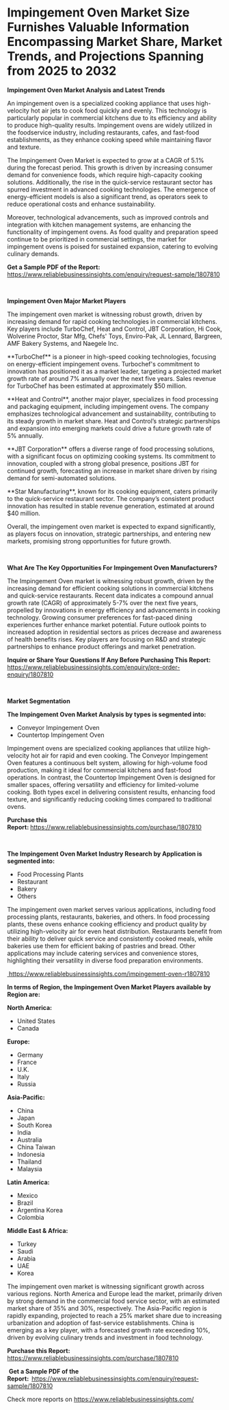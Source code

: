 <p><h1>Impingement Oven Market Size Furnishes Valuable Information Encompassing Market Share, Market Trends, and Projections Spanning from 2025 to 2032</h1></p><p><strong>Impingement Oven Market Analysis and Latest Trends</strong></p>
<p><p>An impingement oven is a specialized cooking appliance that uses high-velocity hot air jets to cook food quickly and evenly. This technology is particularly popular in commercial kitchens due to its efficiency and ability to produce high-quality results. Impingement ovens are widely utilized in the foodservice industry, including restaurants, cafes, and fast-food establishments, as they enhance cooking speed while maintaining flavor and texture.</p><p>The Impingement Oven Market is expected to grow at a CAGR of 5.1% during the forecast period. This growth is driven by increasing consumer demand for convenience foods, which require high-capacity cooking solutions. Additionally, the rise in the quick-service restaurant sector has spurred investment in advanced cooking technologies. The emergence of energy-efficient models is also a significant trend, as operators seek to reduce operational costs and enhance sustainability.</p><p>Moreover, technological advancements, such as improved controls and integration with kitchen management systems, are enhancing the functionality of impingement ovens. As food quality and preparation speed continue to be prioritized in commercial settings, the market for impingement ovens is poised for sustained expansion, catering to evolving culinary demands.</p></p>
<p><strong>Get a Sample PDF of the Report:&nbsp;</strong> <a href="https://www.reliablebusinessinsights.com/enquiry/request-sample/1807810?utm_campaign=2565&utm_medium=2&utm_source=Github&utm_content=ia&utm_term=19022025&utm_id=impingement-oven">https://www.reliablebusinessinsights.com/enquiry/request-sample/1807810</a></p>
<p>&nbsp;</p>
<p><strong>Impingement Oven Major Market Players</strong></p>
<p><p>The impingement oven market is witnessing robust growth, driven by increasing demand for rapid cooking technologies in commercial kitchens. Key players include TurboChef, Heat and Control, JBT Corporation, Hi Cook, Wolverine Proctor, Star Mfg, Chefs' Toys, Enviro-Pak, JL Lennard, Bargreen, AMF Bakery Systems, and Naegele Inc. </p><p>**TurboChef** is a pioneer in high-speed cooking technologies, focusing on energy-efficient impingement ovens. Turbochef's commitment to innovation has positioned it as a market leader, targeting a projected market growth rate of around 7% annually over the next five years. Sales revenue for TurboChef has been estimated at approximately $50 million.</p><p>**Heat and Control**, another major player, specializes in food processing and packaging equipment, including impingement ovens. The company emphasizes technological advancement and sustainability, contributing to its steady growth in market share. Heat and Control’s strategic partnerships and expansion into emerging markets could drive a future growth rate of 5% annually.</p><p>**JBT Corporation** offers a diverse range of food processing solutions, with a significant focus on optimizing cooking systems. Its commitment to innovation, coupled with a strong global presence, positions JBT for continued growth, forecasting an increase in market share driven by rising demand for semi-automated solutions.</p><p>**Star Manufacturing**, known for its cooking equipment, caters primarily to the quick-service restaurant sector. The company’s consistent product innovation has resulted in stable revenue generation, estimated at around $40 million.</p><p>Overall, the impingement oven market is expected to expand significantly, as players focus on innovation, strategic partnerships, and entering new markets, promising strong opportunities for future growth.</p></p>
<p>&nbsp;</p>
<p><strong>What Are The Key Opportunities For Impingement Oven Manufacturers?</strong></p>
<p><p>The Impingement Oven market is witnessing robust growth, driven by the increasing demand for efficient cooking solutions in commercial kitchens and quick-service restaurants. Recent data indicates a compound annual growth rate (CAGR) of approximately 5-7% over the next five years, propelled by innovations in energy efficiency and advancements in cooking technology. Growing consumer preferences for fast-paced dining experiences further enhance market potential. Future outlook points to increased adoption in residential sectors as prices decrease and awareness of health benefits rises. Key players are focusing on R&D and strategic partnerships to enhance product offerings and market penetration.</p></p>
<p><strong>Inquire or Share Your Questions If Any Before Purchasing This Report:</strong> <a href="https://www.reliablebusinessinsights.com/enquiry/pre-order-enquiry/1807810?utm_campaign=2565&utm_medium=2&utm_source=Github&utm_content=ia&utm_term=19022025&utm_id=impingement-oven">https://www.reliablebusinessinsights.com/enquiry/pre-order-enquiry/1807810</a></p>
<p>&nbsp;</p>
<p><strong>Market Segmentation</strong></p>
<p><strong>The Impingement Oven Market Analysis by types is segmented into:</strong></p>
<p><ul><li>Conveyor Impingement Oven</li><li>Countertop Impingement Oven</li></ul></p>
<p><p>Impingement ovens are specialized cooking appliances that utilize high-velocity hot air for rapid and even cooking. The Conveyor Impingement Oven features a continuous belt system, allowing for high-volume food production, making it ideal for commercial kitchens and fast-food operations. In contrast, the Countertop Impingement Oven is designed for smaller spaces, offering versatility and efficiency for limited-volume cooking. Both types excel in delivering consistent results, enhancing food texture, and significantly reducing cooking times compared to traditional ovens.</p></p>
<p><strong>Purchase this Report:&nbsp;</strong><a href="https://www.reliablebusinessinsights.com/purchase/1807810?utm_campaign=2565&utm_medium=2&utm_source=Github&utm_content=ia&utm_term=19022025&utm_id=impingement-oven">https://www.reliablebusinessinsights.com/purchase/1807810</a></p>
<p>&nbsp;</p>
<p><strong>The Impingement Oven Market Industry Research by Application is segmented into:</strong></p>
<p><ul><li>Food Processing Plants</li><li>Restaurant</li><li>Bakery</li><li>Others</li></ul></p>
<p><p>The impingement oven market serves various applications, including food processing plants, restaurants, bakeries, and others. In food processing plants, these ovens enhance cooking efficiency and product quality by utilizing high-velocity air for even heat distribution. Restaurants benefit from their ability to deliver quick service and consistently cooked meals, while bakeries use them for efficient baking of pastries and bread. Other applications may include catering services and convenience stores, highlighting their versatility in diverse food preparation environments.</p></p>
<p><a href="https://www.reliablebusinessinsights.com/impingement-oven-r1807810?utm_campaign=2565&utm_medium=2&utm_source=Github&utm_content=ia&utm_term=19022025&utm_id=impingement-oven">&nbsp;https://www.reliablebusinessinsights.com/impingement-oven-r1807810</a></p>
<p><strong>In terms of Region, the Impingement Oven Market Players available by Region are:</strong></p>
<p>
    <p> <strong> North America: </strong>
        <ul>
            <li>United States</li>
            <li>Canada</li>
        </ul>
        </p> 
    <p> <strong> Europe: </strong>
        <ul>
            <li>Germany</li>
            <li>France</li>
            <li>U.K.</li>
            <li>Italy</li>
            <li>Russia</li>
        </ul>
        </p> 
    <p> <strong> Asia-Pacific: </strong>
        <ul>
            <li>China</li>
            <li>Japan</li>
            <li>South Korea</li>
            <li>India</li>
            <li>Australia</li>
            <li>China Taiwan</li>
            <li>Indonesia</li>
            <li>Thailand</li>
            <li>Malaysia</li>
        </ul>
        </p> 
    <p> <strong> Latin America: </strong>
        <ul>
            <li>Mexico</li>
            <li>Brazil</li>
            <li>Argentina Korea</li>
            <li>Colombia</li>
        </ul>
        </p> 
    <p> <strong> Middle East & Africa: </strong>
        <ul>
            <li>Turkey</li>
            <li>Saudi</li>
            <li>Arabia</li>
            <li>UAE</li>
            <li>Korea</li>
        </ul>
    </p>
    </p>
<p><p>The impingement oven market is witnessing significant growth across various regions. North America and Europe lead the market, primarily driven by strong demand in the commercial food service sector, with an estimated market share of 35% and 30%, respectively. The Asia-Pacific region is rapidly expanding, projected to reach a 25% market share due to increasing urbanization and adoption of fast-service establishments. China is emerging as a key player, with a forecasted growth rate exceeding 10%, driven by evolving culinary trends and investment in food technology.</p></p>
<p><strong>Purchase this Report: </strong><a href="https://www.reliablebusinessinsights.com/purchase/1807810?utm_campaign=2565&utm_medium=2&utm_source=Github&utm_content=ia&utm_term=19022025&utm_id=impingement-oven">https://www.reliablebusinessinsights.com/purchase/1807810</a></p>
<p>&nbsp;<strong>Get a Sample PDF of the Report:&nbsp;&nbsp;</strong><a href="https://www.reliablebusinessinsights.com/enquiry/request-sample/1807810?utm_campaign=2565&utm_medium=2&utm_source=Github&utm_content=ia&utm_term=19022025&utm_id=impingement-oven">https://www.reliablebusinessinsights.com/enquiry/request-sample/1807810</a></p>
<p><strong></strong></p>
<p>Check more reports on <a href="https://www.reliablebusinessinsights.com/?utm_campaign=2565&utm_medium=2&utm_source=Github&utm_content=ia&utm_term=19022025&utm_id=impingement-oven">https://www.reliablebusinessinsights.com/</a></p>